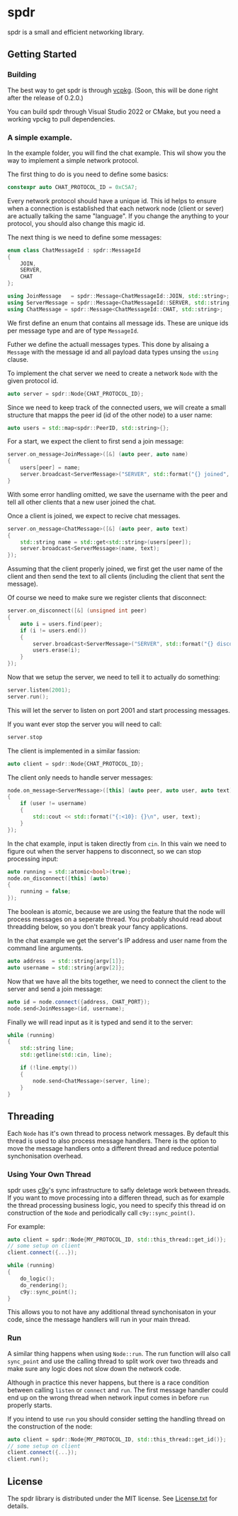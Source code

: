 # spdr

spdr is a small and efficient networking library. 

## Getting Started

### Building

The best way to get spdr is through [vcpkg](https://vcpkg.io/en/index.html). 
(Soon, this will be done right after the release of 0.2.0.)

You can build spdr through Visual Studio 2022 or CMake, but you need a working
vpckg to pull dependencies.

### A simple example.

In the example folder, you will find the chat example. This wil show you the 
way to implement a simple network protocol. 

The first thing to do is you need to define some basics:

```cpp
constexpr auto CHAT_PROTOCOL_ID = 0xC5A7;
```

Every network protocol should have a unique id. This id helps to ensure when
a connection is established that each network node (client or sever) are 
actually talking the same "language". If you change the anything to your
protocol, you should also change this magic id. 

The next thing is we need to define some messages:

```cpp
enum class ChatMessageId : spdr::MessageId
{
    JOIN,
    SERVER,
    CHAT
};

using JoinMessage   = spdr::Message<ChatMessageId::JOIN, std::string>;
using ServerMessage = spdr::Message<ChatMessageId::SERVER, std::string, std::string>;
using ChatMessage = spdr::Message<ChatMessageId::CHAT, std::string>;
```

We first define an enum that contains all message ids. These are unique ids
per message type and are of type `MessageId`. 

Futher we define the actuall messages types. This done by alisaing a `Message`
with the message id and all payload data types unsing the `using` clause.

To implement the chat server we need to create a network `Node` with the given 
protocol id.

```cpp
auto server = spdr::Node{CHAT_PROTOCOL_ID};
```

Since we need to keep track of the connected users, we will create a small 
structure that mapps the peer id (id of the other node) to a user name:

```cpp
auto users = std::map<spdr::PeerID, std::string>{};
```

For a start, we expect the client to first send a join message:

```cpp
server.on_message<JoinMessage>([&] (auto peer, auto name)
{
    users[peer] = name;
    server.broadcast<ServerMessage>("SERVER", std::format("{} joined", name));
}
```

With some error handling omitted, we save the username with the peer and
tell all other clients that a new user joined the chat. 

Once a client is joined, we expect to recive chat messages. 

```cpp
server.on_message<ChatMessage>([&] (auto peer, auto text)
{
    std::string name = std::get<std::string>(users[peer]);
    server.broadcast<ServerMessage>(name, text);
});
```

Assuming that the client properly joined, we first get the user name of the 
client and then send the text to all clients (including the client that sent
the message).

Of course we need to make sure we register clients that disconnect:

```cpp
server.on_disconnect([&] (unsigned int peer)
{
    auto i = users.find(peer);
    if (i != users.end())
    {
        server.broadcast<ServerMessage>("SERVER", std::format("{} disconnected", name));
        users.erase(i);
    }
});
```

Now that we setup the server, we need to tell it to actually do something:

```cpp
server.listen(2001);
server.run();
```

This will let the server to listen on port 2001 and start processing messages.

If you want ever stop the server you will need to call:

```cpp
server.stop
```

The client is implemented in a similar fassion: 

```cpp
auto client = spdr::Node{CHAT_PROTOCOL_ID};
```

The client only needs to handle server messages:

```cpp
node.on_message<ServerMessage>([this] (auto peer, auto user, auto text)
{
    if (user != username)
    {
        std::cout << std::format("{:<10}: {}\n", user, text);
    }
});
```

In the chat example, input is taken directly from `cin`. In this vain
we need to figure out when the server happens to disconnect, so we can
stop processing input:

```cpp
auto running = std::atomic<bool>(true);
node.on_disconnect([this] (auto)
{
    running = false;
});
```

The boolean is atomic, because we are using the feature that the node
will process messages on a seperate thread. You probably should 
read about threadding below, so you don't break your fancy applications.

In the chat example we get the server's IP address and user name from the
command line arguments.

```cpp
auto address  = std::string{argv[1]};
auto username = std::string{argv[2]};
```

Now that we have all the bits together, we need to connect the client to 
the server and send a join message:

```cpp
auto id = node.connect({address, CHAT_PORT});
node.send<JoinMessage>(id, username);
```

Finally we will read input as it is typed and send it to the server:

```cpp
while (running)
{
    std::string line;
    std::getline(std::cin, line);

    if (!line.empty())
    {
        node.send<ChatMessage>(server, line);
    }
}
```

## Threading

Each `Node` has it's own thread to process network messages. By default this 
thread is used to also process message handlers. There is the option
to move the message handlers onto a different thread and reduce potential 
synchonisation overhead. 

### Using Your Own Thread

spdr uses [c9y](https://github.com/rioki/c9y)'s sync infrastructure to
safly deletage work between threads. If you want to move processing into a 
differen thread, such as for example the thread processing business logic,
you need to specify this thread id on construction of the `Node` and 
periodically call `c9y::sync_point()`. 

For example:

```cpp
auto client = spdr::Node{MY_PROTOCOL_ID, std::this_thread::get_id()};
// some setup on client
client.connect({...});

while (running) 
{
    do_logic();
    do_rendering();
    c9y::sync_point();
}
```

This allows you to not have any additional thread synchonisaton in your 
code, since the message handlers will run in your main thread.

### Run

A similar thing happens when using `Node::run`. The run function will 
also call `sync_point` and use the calling thread to split work over 
two threads and make sure any logic does not slow down the network code.

Although in practice this never happens, but there is a race condition between 
calling `listen` or `connect` and `run`. The first message handler could 
end up on the wrong thread when network input comes in before `run` properly
starts. 

If you intend to use `run` you should consider setting the handling thread 
on the construction of the node:

```cpp
auto client = spdr::Node{MY_PROTOCOL_ID, std::this_thread::get_id()};
// some setup on client
client.connect({...});
client.run();
```

## License

The spdr library is distributed under the MIT license. See [License.txt](License.txt)
for details.
